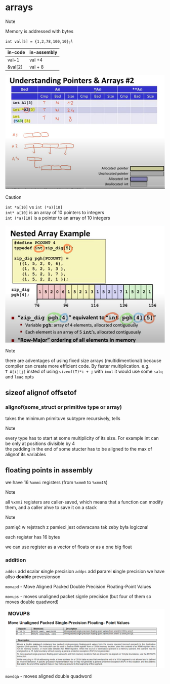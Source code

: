 # arrays 

> [!NOTE]
> Memory is addressed with bytes

`int val[5] = {1,2,78,100,10};`\

| in-code | in-assembly |
| ------- | ----------- |
| val+1   | val +4      |
| &val[2] | val + 8     |


![mysterious-arrays](mysterious-arrays.png)

> [!CAUTION]
> `int *a[10]` vs `int (*a)[10]`\
> `int* a[10]` is an array of 10 pointers to integers\
> `int (*a)[10]` is a pointer to an array of 10 integers

![row-major-ordering](row-major-ordering.png)

> [!NOTE]
> there are adventages of using fixed size arrays (multidimentional) because compiler can create more efficient code. By faster multiplication. e.g.\
> `T A[i][j]` insted of using `sizeof(T)*i + j` with `imul` it would use some `salq` and `leaq` opts


## sizeof alignof offsetof

### alignof(some_struct or primitive type or array)
takes the minimum primituve subtypre recursively, tells 

> [!NOTE]
> every type has to start at some multiplicity of its size. For example int can be only at positions divisible by 4\
> the padding in the end of some stucter has to be aligned to the max of alignof its variables


## floating points in assembly

we have 16 `%xmmi` registers (from `%xmm0` to `%xmm15`)

> [!NOTE]
> all `%xmmi` registers are caller-saved, which means that a function can modify them, and a caller ahve to save it on a stack


> [!NOTE]
> pamięć w rejstrach z pamieci jest odwracana tak zeby była logiczna!

each register has 16 bytes

we can use register as a vector of floats or as a one big float

### addition
`addss` add **s**calar **s**ingle precision
`addps` add **p**ararel **s**ingle precision
we have allso **double** prevcsionson

`movapd` -  Move Aligned Packed Double Precision Floating-Point Values

`movups` - moves unaligned packet signle precision (but four of them so moves double quadword)

![movups](image-1.png)

`movdqa` - moves aligned double quadword
